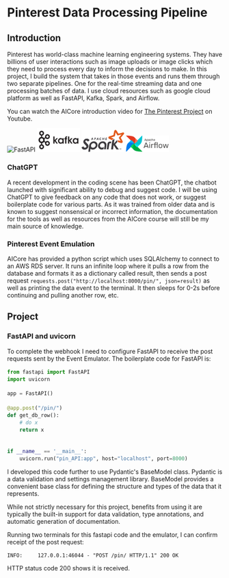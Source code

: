 # Pinterest Data Processing Pipeline
## Introduction

Pinterest has world-class machine learning engineering systems. They have billions of user interactions such as image uploads or image clicks which they need to process every day to inform the decisions to make. In this project, I build the system that takes in those events and runs them through two separate pipelines. One for the real-time streaming data and one processing batches of data. I use cloud resources such as google cloud platform as well as FastAPI, Kafka, Spark, and Airflow. 

You can watch the AICore introduction video for [The Pinterest Project](https://youtu.be/f8VNs1pmhb0) on Youtube.

<img src="https://fastapi.tiangolo.com/img/logo-margin/logo-teal.png" alt="FastAPI" width="100"/> <img src="pictures/kafka_highres.png" alt="Kafka" width="100"/> <img src="pictures/Apache_Spark_logo.svg.png" alt="Spark" width="100"/> <img src="pictures/AirflowLogo.png" alt="Airflow" width="100"/>

### ChatGPT

A recent development in the coding scene has been ChatGPT, the chatbot launched with significant ability to debug and suggest code. I will be using ChatGPT to give feedback on any code that does not work, or suggest boilerplate code for various parts. As it was trained from older data and is known to suggest nonsensical or incorrect information, the documentation for the tools as well as resources from the AICore course will still be my main source of knowledge.

### Pinterest Event Emulation

AICore has provided a python script which uses SQLAlchemy to connect to an AWS RDS server. It runs an infinite loop where it pulls a row from the database and formats it as a dictionary called result, then sends a post request `requests.post("http://localhost:8000/pin/", json=result)` as well as printing the data event to the terminal. It then sleeps for 0-2s before continuing and pulling another row, etc. 

## Project 

### FastAPI and uvicorn 
To complete the webhook I need to configure FastAPI to receive the post requests sent by the Event Emulator. The boilerplate code for FastAPI is:

```python
from fastapi import FastAPI
import uvicorn

app = FastAPI()

@app.post("/pin/")
def get_db_row():
    # do x
    return x


if __name__ == '__main__':
    uvicorn.run("pin_API:app", host="localhost", port=8000)
```

I developed this code further to use Pydantic's BaseModel class. Pydantic is a data validation and settings management library. BaseModel provides a convenient base class for defining the structure and types of the data that it represents. 

While not strictly necessary for this project, benefits from using it are typically the built-in support for data validation, type annotations, and automatic generation of documentation.



Running two terminals for this fastapi code and the emulator, I can confirm receipt of the post request:
```
INFO:     127.0.0.1:46044 - "POST /pin/ HTTP/1.1" 200 OK
```
HTTP status code 200 shows it is received.
